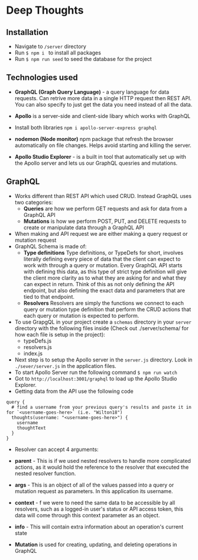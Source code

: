 # Deep Thoughts

## Installation

- Navigate to `/server` directory
- Run `$ npm i ` to install all packages
- Run `$ npm run seed` to seed the database for the project

## Technologies used

- **GraphQL (Graph Query Language)** - a query language for data requests. Can retrive more data in a single HTTP request then REST API. You can also specify to just get the data you need instead of all the data.

- **Apollo** is a server-side and client-side libary which works with GraphQL
- Install both libraries `npm i apollo-server-express graphql`
- **nodemon (Node monitor)** npm package that refresh the browser automatically on file changes. Helps avoid starting and killing the server.
- **Apollo Studio Explorer** - is a built in tool that automatically set up with the Apollo server and lets us our GraphQL quesries and mutations.

## GraphQL

- Works different than REST API which used CRUD. Instead GraphQL uses two categories:
  - **Queries** are how we perform GET requests and ask for data from a GraphQL API
  - **Mutations** is how we perform POST, PUT, and DELETE requests to create or manipulate data through a GraphQL API
- When making and API request we are either making a query request or mutation request
- GraphQL Schema is made of:
  - **Type definitions** Type definitions, or TypeDefs for short, involves literally defining every piece of data that the client can expect to work with through a query or mutation. Every GraphQL API starts with defining this data, as this type of strict type definition will give the client more clarity as to what they are asking for and what they can expect in return. Think of this as not only defining the API endpoint, but also defining the exact data and parameters that are tied to that endpoint.
  - **Resolvers** Resolvers are simply the functions we connect to each query or mutation type definition that perform the CRUD actions that each query or mutation is expected to perform.
- To use GrapgQL in your project create a `schemas` directory in your `server` directory with the following files inside (Check out ./server/schema/ for how each file is setup in the project):
  - typeDefs.js
  - resolvers.js
  - index.js
- Next step is to setup the Apollo server in the `server.js` directory. Look in `./sever/server.js` in the application files.
- To start Apollo Server run the following command `$ npm run watch`
- Got to `http://localhost:3001/graphql` to load up the Apollo Studio Explorer.
- Getting data from the API use the following code

```
query {
  # find a username from your previous query's results and paste it in for `<username-goes-here>` (i.e. "Wilton18")
  thoughts(username: "<username-goes-here>") {
    username
    thoughtText
  }
}
```

- Resolver can accept 4 arguments:
- **parent** - This is if we used nested resolvers to handle more complicated actions, as it would hold the reference to the resolver that executed the nested resolver function.
- **args** - This is an object of all of the values passed into a query or mutation request as parameters. In this application its username.
- **context** - f we were to need the same data to be accessible by all resolvers, such as a logged-in user's status or API access token, this data will come through this context parameter as an object.
- **info** - This will contain extra information about an operation's current state

- **Mutation** is used for creating, updating, and deleting operations in GraphQL

